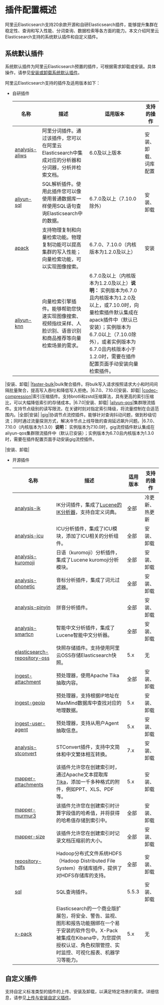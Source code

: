 # 插件配置概述

阿里云Elasticsearch支持20余款开源和自研Elasticsearch插件，能够提升集群在稳定性、查询和写入性能、分词查询、数据检索等各方面的能力。本文介绍阿里云Elasticsearch支持的系统默认插件和自定义插件。

## 系统默认插件

系统默认插件为阿里云Elasticsearch预置的插件，可根据需求卸载或安装。具体操作，请参见[安装或卸载系统默认插件](/cn.zh-CN/Elasticsearch/插件配置/安装或卸载系统默认插件.md)。

阿里云Elasticsearch支持的插件及适用版本如下：

-   自研插件

    |名称|描述|适用版本|支持的操作|
    |--|--|----|-----|
    |[analysis-aliws](/cn.zh-CN/Elasticsearch/插件配置/系统默认插件/使用AliNLP分词插件（analysis-aliws）.md)|阿里分词插件。通过该插件，您可以在阿里云Elasticsearch中集成对应的分析器和分词器，分析并检索文档。|6.0及以上版本|安装、卸载、词库配置|
    |[aliyun-sql](/cn.zh-CN/Elasticsearch/插件配置/系统默认插件/使用aliyun-sql插件/使用方法.md)|SQL解析插件。使用此插件您可以像使用普通数据库一样使用SQL语句查询Elasticsearch中的数据。|6.7.0及以上（7.10.0除外）|安装、卸载|
    |[apack](/cn.zh-CN/Elasticsearch/插件配置/系统默认插件/使用apack插件的物理复制功能.md)|支持物理复制和向量检索功能。物理复制功能可以提高集群的写入性能；向量检索功能，可以实现图像搜索。|6.7.0、7.10.0（内核版本为1.2.0及以上）|安装|
    |[aliyun-knn]()|向量检索引擎插件。能够帮助您快速实现图像搜索、视频指纹采样、人脸识别、语音识别和商品推荐等向量检索场景的需求。|6.7.0及以上（内核版本为1.2.0及以上）**说明：** 实例版本为6.7.0且内核版本为1.2.0及以上，或7.10.0时，向量检索插件默认集成在apack插件中（默认已安装）；实例版本为6.7.0以上（7.10.0除外），或者实例版本为6.7.0且内核版本小于1.2.0时，需要在插件配置页面手动安装向量检索插件。

|安装、卸载|
    |[faster-bulk](/cn.zh-CN/Elasticsearch/插件配置/系统默认插件/使用bulk聚合插件（faster-bulk）.md)|bulk聚合插件。将bulk写入请求按照请求大小和时间间隔批量聚合，提高写入吞吐和降低写入拒绝。|6.7.0、7.10.0|安装、卸载|
    |[codec-compression](/cn.zh-CN/Elasticsearch/插件配置/系统默认插件/使用索引压缩插件beta版本（codec-compression）.md)|索引压缩插件。支持brotli和zstd压缩算法，具有更高的索引压缩比，可以大幅降低索引的存储成本。|6.7.0|安装、卸载|
    |[aliyun-qos](/cn.zh-CN/Elasticsearch/插件配置/系统默认插件/使用集群限流插件（aliyun-qos）.md)|集群限流插件。支持节点级别的读写限流，在关键时刻对指定索引降级，将流量控制在合适范围内。|全部|安装|
    |[gig](/cn.zh-CN/Elasticsearch/插件配置/系统默认插件/使用gig流控插件.md)|协调节点流控插件。能够针对查询抖动问题，做到秒级切流；同时通过流量探测方式，解决冷节点上线导致的查询延迟飙升问题。|6.7.0、7.10.0（内核版本为1.3.0）**说明：** 实例版本为7.10.0时，gig流控插件默认集成在aliyun-qos集群限流插件中（默认已安装）；实例版本为6.7.0且内核版本为1.3.0时，需要在插件配置页面手动安装gig流控插件。

|安装、卸载|

-   开源插件

    |名称|描述|适用版本|支持的操作|
    |--|--|----|-----|
    |[analysis-ik](/cn.zh-CN/Elasticsearch/插件配置/系统默认插件/使用IK分词插件（analysis-ik）.md)|IK分词插件，集成了[Lucene的IK分析器](http://code.google.com/p/ik-analyzer/)，支持自定义词典。|全部|冷更新、热更新|
    |[analysis-icu](https://www.elastic.co/guide/en/elasticsearch/plugins/6.7/analysis-icu.html)|ICU分析插件，集成了ICU模块，添加了ICU相关的分析组件。|全部|安装、卸载|
    |[analysis-kuromoji](https://www.elastic.co/guide/en/elasticsearch/plugins/6.7/analysis-kuromoji.html)|日语（kuromoji）分析插件，集成了Lucene kuromoji分析模块。|全部|安装、卸载|
    |[analysis-phonetic](https://www.elastic.co/guide/en/elasticsearch/plugins/6.7/analysis-phonetic.html)|音标分析插件，集成了词元过滤器。|全部|安装、卸载|
    |[analysis-pinyin](https://github.com/medcl/elasticsearch-analysis-pinyin)|拼音分析插件。|全部|安装、卸载|
    |[analysis-smartcn](https://www.elastic.co/guide/en/elasticsearch/plugins/6.7/analysis-smartcn.html)|智能中文分析插件，集成了Lucene智能中文分析器。|全部|安装、卸载|
    |[elasticsearch-repository-oss](https://github.com/aliyun/elasticsearch-repository-oss)|快照存储插件。支持使用阿里云OSS存储Elasticsearch快照。|5.x|无|
    |[ingest-attachment](https://www.elastic.co/guide/en/elasticsearch/plugins/current/ingest-attachment.html#ingest-attachment)|预处理器，使用Apache Tika抽取内容。|全部|安装、卸载|
    |[ingest-geoip](https://www.elastic.co/guide/en/elasticsearch/plugins/current/ingest-geoip.html)|预处理器，支持根据IP地址在MaxMind数据库中查找对应的地理数据。|5.x|安装、卸载|
    |[ingest-user-agent](https://www.elastic.co/guide/en/elasticsearch/plugins/current/ingest-user-agent.html)|预处理器，支持从用户Agent抽取信息。|5.x|安装、卸载|
    |[analysis-stconvert](https://github.com/medcl/elasticsearch-analysis-stconvert)|STConvert插件，支持中文简体和中文繁体相互转换。|7.x|安装、卸载|
    |[mapper-attachments](https://github.com/elastic/elasticsearch-mapper-attachments)|该插件允许您在创建索引时，通过Apache文本提取库[Tika](http://lucene.apache.org/tika/)，添加一千多种格式的附件，例如PPT、XLS、PDF等。|5.x|安装、卸载|
    |[mapper-murmur3](https://www.elastic.co/guide/en/elasticsearch/plugins/current/mapper-murmur3.html)|该插件允许您在创建索引时计算字段值的哈希值，并将获得的哈希值存储到索引中。|全部|安装、卸载|
    |[mapper-size](https://www.elastic.co/guide/en/elasticsearch/plugins/current/mapper-size.html)|该插件允许您在创建索引时记录文档压缩前的大小。|全部|安装、卸载|
    |[repository-hdfs](https://github.com/elastic/elasticsearch-hdfs)|Hadoop分布式文件系统HDFS（Hadoop Distributed File System）存储库插件，提供了对HDFS存储库的支持。|全部|安装、卸载|
    |[sql](https://github.com/NLPchina/elasticsearch-sql)|SQL查询插件。|5.5.3|安装、卸载|
    |[x-pack](https://www.elastic.co/guide/en/elasticsearch/reference/7.10/setup-xpack.html)|Elasticsearch的一个商业版扩展包，将安全、警告、监视、图形和报告功能捆绑在一个易于安装的软件包中。X-Pack被集成在Kibana中，为您提供授权认证、角色权限管控、实时监控、可视化报表、机器学习等能力。|5.x|无|


## 自定义插件

支持自定义标准类型的插件的上传、安装及卸载，以满足特定场景的需求。详细信息，请参见[上传与安装自定义插件](/cn.zh-CN/Elasticsearch/插件配置/上传与安装自定义插件.md)。

